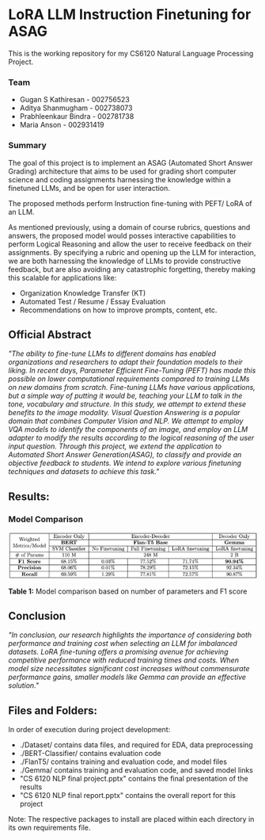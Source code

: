 # LoRA LLM Instruction Finetuning for ASAG
This is the working repository for my CS6120 Natural Language Processing Project.

### Team
- Gugan S Kathiresan - 002756523
- Aditya Shanmugham - 002738073
- Prabhleenkaur Bindra - 002781738
- Maria Anson - 002931419

### Summary 
The goal of this project is to implement an ASAG (Automated Short Answer Grading) architecture that aims to be used for grading short computer science and coding assignments harnessing the knowledge within a finetuned LLMs, and be open for user interaction.

The proposed methods perform Instruction fine-tuning with PEFT/ LoRA of an LLM.

As mentioned previously, using a domain of course rubrics, questions and answers, the proposed model would posses interactive capabilities to perform Logical Reasoning and allow the user to receive feedback on their assignments. By specifying a rubric and opening up the LLM for interaction, we are both harnessing the knowledge of LLMs to provide constructive feedback, but are also avoiding any catastrophic forgetting, thereby making this scalable for applications like:
- Organization Knowledge Transfer (KT)
- Automated Test / Resume / Essay Evaluation
- Recommendations on how to improve prompts, content, etc.

## Official Abstract
_"The ability to fine-tune LLMs to different domains has enabled organizations and researchers to adapt their foundation models to their liking. In recent days, Parameter Efficient Fine-Tuning (PEFT) has made this possible on lower computational requirements compared to training LLMs
on new domains from scratch. Fine-tuning LLMs have various applications, but a simple way of putting it would be, teaching your LLM to talk in the tone, vocabulary and structure. In this study, we attempt to extend these benefits to the image modality. Visual Question Answering is a
popular domain that combines Computer Vision and NLP. We attempt to employ VQA models to identify the components of an image, and employ an LLM adapter to modify the results according to the logical reasoning of the user input question. Through this project, we extend the application to Automated Short Answer Generation(ASAG), to classify and provide an objective feedback to students. We intend to explore various finetuning techniques and datasets to achieve this task."_

## Results:

### Model Comparison

![Results table](./images/image.png)

**Table 1:** Model comparison based on number of parameters and F1 score

## Conclusion

_"In conclusion, our research highlights the importance of considering both performance and training cost when selecting an LLM for imbalanced datasets. LoRA fine-tuning offers a promising avenue for achieving competitive performance with reduced training times and costs. When model size necessitates significant cost increases without commensurate performance gains, smaller models like Gemma can provide an effective solution."_


## Files and Folders:
In order of execution during project development:
- ./Dataset/ contains data files, and required for EDA, data preprocessing
- ./BERT-Classifier/ contains evaluation code
- ./FlanT5/ contains training and evaluation code, and model files
- ./Gemma/ contains training and evaluation code, and saved model links
- "CS 6120 NLP final project.pptx" contains the final presentation of the results
- "CS 6120 NLP final report.pptx" contains the overall report for this project


Note: The respective packages to install are placed within each directory in its own requirements file.